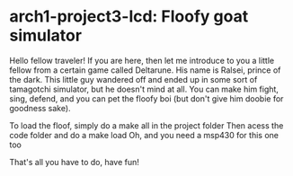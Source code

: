 # arch1-project3-lcd: Floofy goat simulator

Hello fellow traveler! If you are here, then let me introduce to you a little fellow from a certain game called Deltarune.
His name is Ralsei, prince of the dark.  This little guy wandered off and ended up in some sort of tamagotchi simulator, but he doesn't mind at all.
You can make him fight, sing, defend, and you can pet the floofy boi (but don't give him doobie for goodness sake).

To load the floof, simply do a make all in the project folder
Then acess the code folder and do a make load
Oh, and you need a msp430 for this one too

That's all you have to do, have fun!
